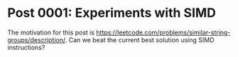 # Post 0001: Experiments with SIMD 

The motivation for this post is https://leetcode.com/problems/similar-string-groups/description/. Can we beat the current best solution using SIMD instructions?





